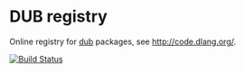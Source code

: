 DUB registry
============

Online registry for [dub](https://github.com/D-Programming-Language/dub/) packages, see <http://code.dlang.org/>.

[![Build Status](https://travis-ci.org/D-Programming-Language/dub-registry.svg)](https://travis-ci.org/D-Programming-Language/dub-registry)
